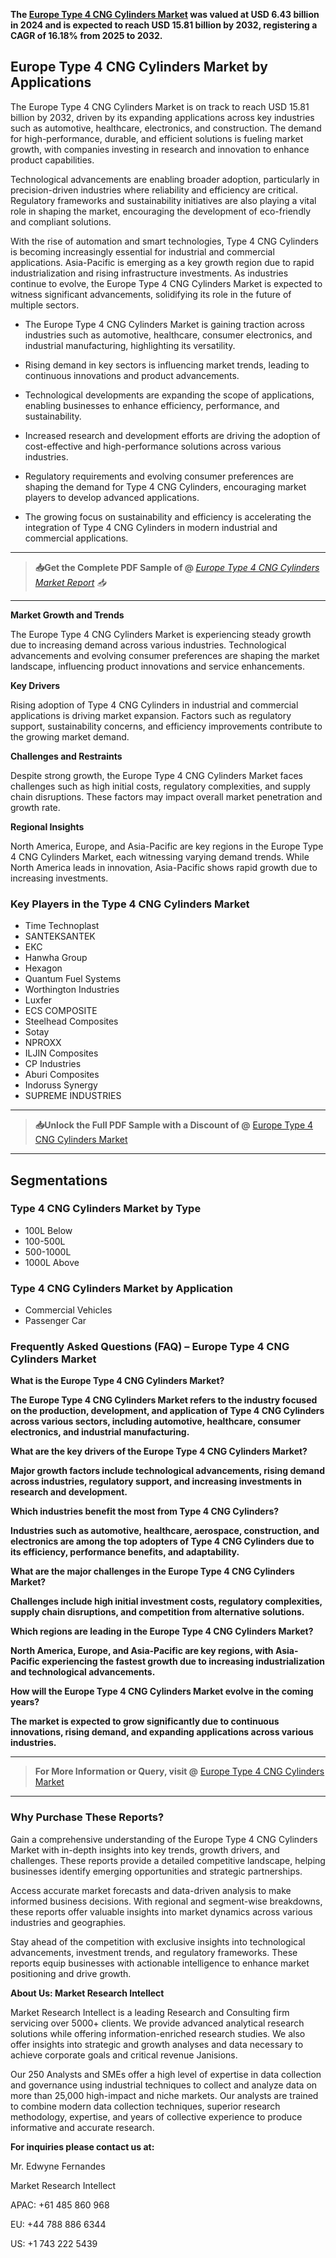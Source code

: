 <p><strong>The <a href="https://www.marketresearchintellect.com/download-sample/?rid=910676&amp;utm_source=Pulse-April-Europe&amp;utm_medium=852">Europe Type 4 CNG Cylinders Market</a> was valued at USD 6.43 billion in 2024 and is expected to reach USD 15.81 billion by 2032, registering a CAGR of 16.18% from 2025 to 2032.</strong></p><h2>Europe Type 4 CNG Cylinders Market by Applications&nbsp;</h2><p><p>The Europe Type 4 CNG Cylinders Market is on track to reach USD 15.81 billion by 2032, driven by its expanding applications across key industries such as automotive, healthcare, electronics, and construction. The demand for high-performance, durable, and efficient solutions is fueling market growth, with companies investing in research and innovation to enhance product capabilities.</p><p>Technological advancements are enabling broader adoption, particularly in precision-driven industries where reliability and efficiency are critical. Regulatory frameworks and sustainability initiatives are also playing a vital role in shaping the market, encouraging the development of eco-friendly and compliant solutions.</p><p>With the rise of automation and smart technologies, Type 4 CNG Cylinders is becoming increasingly essential for industrial and commercial applications. Asia-Pacific is emerging as a key growth region due to rapid industrialization and rising infrastructure investments. As industries continue to evolve, the Europe Type 4 CNG Cylinders Market is expected to witness significant advancements, solidifying its role in the future of multiple sectors.</p></p><ul><li><p>The Europe Type 4 CNG Cylinders Market is gaining traction across industries such as automotive, healthcare, consumer electronics, and industrial manufacturing, highlighting its versatility.</p></li><li><p>Rising demand in key sectors is influencing market trends, leading to continuous innovations and product advancements.</p></li><li><p>Technological developments are expanding the scope of applications, enabling businesses to enhance efficiency, performance, and sustainability.</p></li><li><p>Increased research and development efforts are driving the adoption of cost-effective and high-performance solutions across various industries.</p></li><li><p>Regulatory requirements and evolving consumer preferences are shaping the demand for Type 4 CNG Cylinders, encouraging market players to develop advanced applications.</p></li><li><p>The growing focus on sustainability and efficiency is accelerating the integration of Type 4 CNG Cylinders in modern industrial and commercial applications.</p></li></ul><hr /><blockquote><p><strong><span class="font-[700]">📥Get the Complete PDF Sample of @ </span></strong><em><span class="font-[700]"><a href="https://www.marketresearchintellect.com/download-sample/?rid=910676&amp;utm_source=Pulse-April-Europe&amp;utm_medium=852" target="_blank" data-tracking-control-name="article-ssr-frontend-pulse_little-text-block" data-tracking-will-navigate="" data-test-link="">Europe Type 4 CNG Cylinders Market Report</a>&nbsp;📥</span></em></p></blockquote><hr /><p class="" data-start="77" data-end="360"><strong data-start="77" data-end="105">Market Growth and Trends</strong></p><p class="" data-start="77" data-end="360">The Europe Type 4 CNG Cylinders Market is experiencing steady growth due to increasing demand across various industries. Technological advancements and evolving consumer preferences are shaping the market landscape, influencing product innovations and service enhancements.</p><p class="" data-start="362" data-end="606"><strong data-start="362" data-end="377">Key Drivers</strong></p><p class="" data-start="362" data-end="606">Rising adoption of Type 4 CNG Cylinders in industrial and commercial applications is driving market expansion. Factors such as regulatory support, sustainability concerns, and efficiency improvements contribute to the growing market demand.</p><p class="" data-start="608" data-end="849"><strong data-start="608" data-end="637">Challenges and Restraints</strong></p><p class="" data-start="608" data-end="849">Despite strong growth, the Europe Type 4 CNG Cylinders Market faces challenges such as high initial costs, regulatory complexities, and supply chain disruptions. These factors may impact overall market penetration and growth rate.</p><p class="" data-start="851" data-end="1095"><strong data-start="851" data-end="872">Regional Insights</strong></p><p class="" data-start="851" data-end="1095">North America, Europe, and Asia-Pacific are key regions in the Europe Type 4 CNG Cylinders Market, each witnessing varying demand trends. While North America leads in innovation, Asia-Pacific shows rapid growth due to increasing investments.</p><p><h3>Key Players in the Type 4 CNG Cylinders Market </h3><ul><li>Time Technoplast</li><li>SANTEKSANTEK</li><li>EKC</li><li>Hanwha Group</li><li>Hexagon</li><li>Quantum Fuel Systems</li><li>Worthington Industries</li><li>Luxfer</li><li>ECS COMPOSITE</li><li>Steelhead Composites</li><li>Sotay</li><li>NPROXX</li><li>ILJIN Composites</li><li>CP Industries</li><li>Aburi Composites</li><li>Indoruss Synergy</li><li>SUPREME INDUSTRIES</li></ul></p><hr /><blockquote><p><strong>📥Unlock the Full PDF Sample with a Discount of @</strong> <a href="https://www.marketresearchintellect.com/ask-for-discount/?rid=910676&amp;utm_source=Pulse-April-Europe&amp;utm_medium=852">Europe Type 4 CNG Cylinders Market</a></p></blockquote><hr /><p><h2>Segmentations</h2><h3>Type 4 CNG Cylinders Market by Type</h3><ul><li>100L Below</li><li> 100-500L</li><li> 500-1000L</li><li> 1000L Above</li></ul><h3>Type 4 CNG Cylinders Market by Application</h3><ul><li>Commercial Vehicles</li><li> Passenger Car</li></ul></p><h3><strong>Frequently Asked Questions (FAQ) &ndash; Europe Type 4 CNG Cylinders Market</strong></h3><p><strong>What is the Europe Type 4 CNG Cylinders Market?</strong></p><p><strong>The Europe Type 4 CNG Cylinders Market refers to the industry focused on the production, development, and application of Type 4 CNG Cylinders across various sectors, including automotive, healthcare, consumer electronics, and industrial manufacturing.</strong></p><p><strong>What are the key drivers of the Europe Type 4 CNG Cylinders Market?</strong></p><p><strong>Major growth factors include technological advancements, rising demand across industries, regulatory support, and increasing investments in research and development.</strong></p><p><strong>Which industries benefit the most from Type 4 CNG Cylinders?</strong></p><p><strong>Industries such as automotive, healthcare, aerospace, construction, and electronics are among the top adopters of Type 4 CNG Cylinders due to its efficiency, performance benefits, and adaptability.</strong></p><p><strong>What are the major challenges in the Europe Type 4 CNG Cylinders Market?</strong></p><p><strong>Challenges include high initial investment costs, regulatory complexities, supply chain disruptions, and competition from alternative solutions.</strong></p><p><strong>Which regions are leading in the Europe Type 4 CNG Cylinders Market?</strong></p><p><strong>North America, Europe, and Asia-Pacific are key regions, with Asia-Pacific experiencing the fastest growth due to increasing industrialization and technological advancements.</strong></p><p><strong>How will the Europe Type 4 CNG Cylinders Market evolve in the coming years?</strong></p><p><strong>The market is expected to grow significantly due to continuous innovations, rising demand, and expanding applications across various industries.</strong></p><hr /><blockquote><p><span class="font-[700]"><strong>For More Information or Query, visit&nbsp;@</strong>&nbsp;</span><span class="font-[700]"><a href="https://www.marketresearchintellect.com/product/global-type-4-cng-cylinders-market/?utm_source=Linkedin&utm_medium=852" target="_blank" data-tracking-control-name="article-ssr-frontend-pulse_little-text-block" data-tracking-will-navigate="" data-test-link="">Europe Type 4 CNG Cylinders Market</a></span></p></blockquote><hr /><h3><strong data-start="0" data-end="31">Why Purchase These Reports?</strong></h3><p class="" data-start="35" data-end="297">Gain a comprehensive understanding of the Europe Type 4 CNG Cylinders Market with in-depth insights into key trends, growth drivers, and challenges. These reports provide a detailed competitive landscape, helping businesses identify emerging opportunities and strategic partnerships.</p><p class="" data-start="299" data-end="540">Access accurate market forecasts and data-driven analysis to make informed business decisions. With regional and segment-wise breakdowns, these reports offer valuable insights into market dynamics across various industries and geographies.</p><p class="" data-start="542" data-end="784">Stay ahead of the competition with exclusive insights into technological advancements, investment trends, and regulatory frameworks. These reports equip businesses with actionable intelligence to enhance market positioning and drive growth.</p><p><strong><span class="font-[700]">About Us: Market Research Intellect</span></strong></p><p><span class="">Market Research Intellect is a leading Research and Consulting firm servicing over 5000+ clients. We provide advanced analytical research solutions while offering information-enriched research studies.&nbsp;</span>We also offer insights into strategic and growth analyses and data necessary to achieve corporate goals and critical revenue Janisions.</p><p><span class="">Our 250 Analysts and SMEs offer a high level of expertise in data collection and governance using industrial techniques to collect and analyze data on more than 25,000 high-impact and niche markets. Our analysts are trained to combine modern data collection techniques, superior research methodology, expertise, and years of collective experience to produce informative and accurate research.</span></p><p><strong>For inquiries please contact us at:</strong></p><p>Mr. Edwyne Fernandes</p><p>Market Research Intellect</p><p>APAC: +61 485 860 968</p><p>EU: +44 788 886 6344</p><p>US: +1 743 222 5439</p>